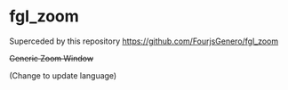 # fgl_zoom

Superceded by this repository https://github.com/FourjsGenero/fgl_zoom

~~Generic Zoom Window~~

(Change to update language)

